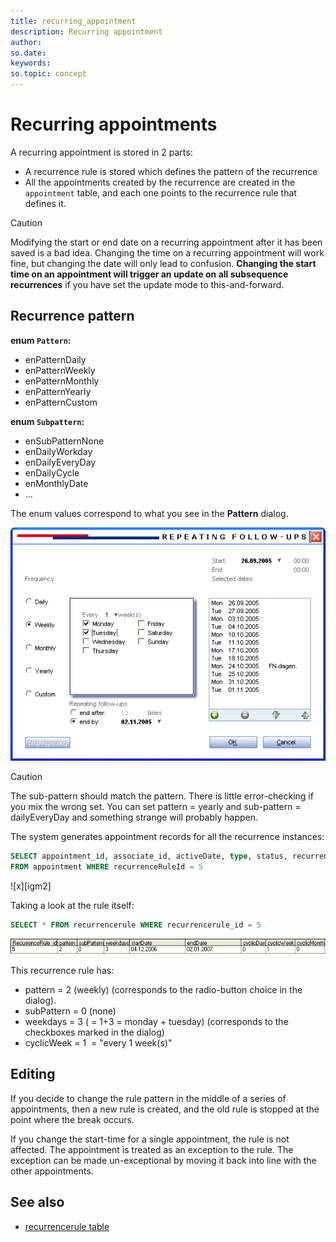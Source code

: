 ```yaml
---
title: recurring_appointment
description: Recurring appointment
author:
so.date:
keywords:
so.topic: concept
---
```


# Recurring appointments

A recurring appointment is stored in 2 parts:

* A recurrence rule is stored which defines the pattern of the recurrence
* All the appointments created by the recurrence are created in the `appointment` table, and each one points to the recurrence rule that defines it.

> [!CAUTION]
> Modifying the start or end date on a recurring appointment after it has been saved is a bad idea. Changing the time on a recurring appointment will work fine, but changing the date will only lead to confusion. **Changing the start time on an appointment will trigger an update on all subsequence recurrences** if you have set the update mode to this-and-forward.

## Recurrence pattern

**enum `Pattern`:**

* enPatternDaily
* enPatternWeekly
* enPatternMonthly
* enPatternYearly
* enPatternCustom

**enum `Subpattern`:**

* enSubPatternNone
* enDailyWorkday
* enDailyEveryDay
* enDailyCycle
* enMonthlyDate
* ...

The enum values correspond to what you see in the **Pattern** dialog.

![Recurring appointment dialog][img1]

> [!CAUTION]
> The sub-pattern should match the pattern. There is little error-checking if you mix the wrong set. You can set pattern = yearly and sub-pattern = dailyEveryDay and something strange will probably happen.

The system generates appointment records for all the recurrence instances:

```SQL
SELECT appointment_id, associate_id, activeDate, type, status, recurrenceRuleId 
FROM appointment WHERE recurrenceRuleId = 5
```

![x][igm2]

Taking a look at the rule itself:

```SQL
SELECT * FROM recurrencerule WHERE recurrencerule_id = 5
```

![x][img3]

This recurrence rule has:

* pattern = 2 (weekly) (corresponds to the radio-button choice in the dialog).
* subPattern = 0 (none)
* weekdays = 3 ( = 1+3 = monday + tuesday) (corresponds to the checkboxes marked in the dialog)
* cyclicWeek = 1  = "every 1 week(s)"

## Editing

If you decide to change the rule pattern in the middle of a series of appointments, then a new rule is created, and the old rule is stopped at the point where the break occurs.

If you change the start-time for a single appointment, the rule is not affected. The appointment is treated as an exception to the rule. The exception can be made un-exceptional by moving it back into line with the other appointments.

## See also

* [recurrencerule table][1]

<!-- Referenced links -->
[1]: https://github.com/SuperOfficeDocs/database/blob/main/docs/tables/recurrencerule.md

<!-- Referenced images -->
[img1]: media/repeat-dialog.gif
[img2]: media/recurrence-rule-table.png
[img3]: media/recurrence-rule-5.png
